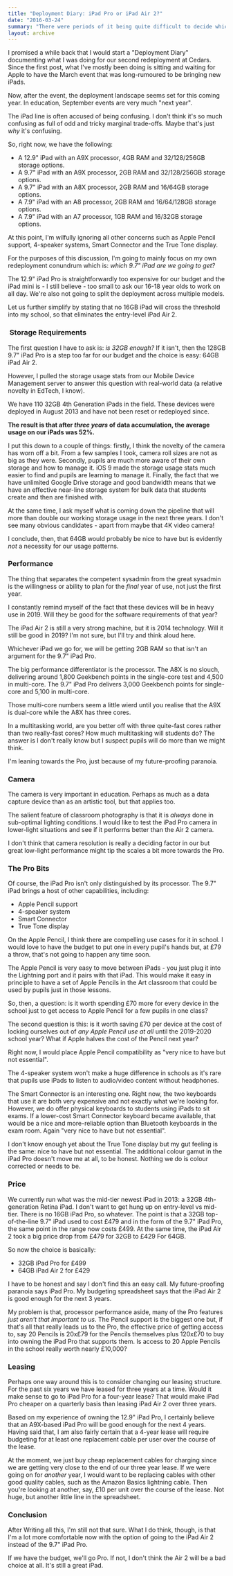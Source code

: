 ```yaml
---
title: "Deployment Diary: iPad Pro or iPad Air 2?"
date: "2016-03-24"
summary: "There were periods of it being quite difficult to decide which iPad to buy. We eventually went with iPad Pro - a decision that ended up being quite expensive and the repair costs were incredibly expensive."
layout: archive
---
```


I promised a while back that I would start a "Deployment Diary" documenting what I was doing for our second redeployment at Cedars. Since the first post, what I've mostly been doing is sitting and waiting for Apple to have the March event that was long-rumoured to be bringing new iPads.

Now, after the event, the deployment landscape seems set for this coming year. In education, September events are very much "next year".

The iPad line is often accused of being confusing. I don't think it's so much confusing as full of odd and tricky marginal trade-offs. Maybe that's just _why_ it's confusing.

So, right now, we have the following:

- A 12.9" iPad with an A9X processor, 4GB RAM and 32/128/256GB storage options.
- A 9.7" iPad with an A9X processor, 2GB RAM and 32/128/256GB storage options.
- A 9.7" iPad with an A8X processor, 2GB RAM and 16/64GB storage options.
- A 7.9" iPad with an A8 processor, 2GB RAM and 16/64/128GB storage options.
- A 7.9" iPad with an A7 processor, 1GB RAM and 16/32GB storage options.

At this point, I'm wilfully ignoring all other concerns such as Apple Pencil support, 4-speaker systems, Smart Connector and the True Tone display.

For the purposes of this discussion, I'm going to mainly focus on my own redeployment conundrum which is: _which 9.7" iPad are we going to get?_

The 12.9" iPad Pro is straightforwardly too expensive for our budget and the iPad mini is - I still believe - too small to ask our 16-18 year olds to work on all day. We're also not going to split the deployment across multiple models.

Let us further simplify by stating that no 16GB iPad will cross the threshold into my school, so that eliminates the entry-level iPad Air 2.

###  Storage Requirements

The first question I have to ask is: _is 32GB enough?_ If it isn't, then the 128GB 9.7" iPad Pro is a step too far for our budget and the choice is easy: 64GB iPad Air 2.

However, I pulled the storage usage stats from our Mobile Device Management server to answer this question with real-world data (a relative novelty in EdTech, I know).

We have 110 32GB 4th Generation iPads in the field. These devices were deployed in August 2013 and have not been reset or redeployed since.

**The result is that after _three years_ of data accumulation, the average usage on our iPads was 52%.**

I put this down to a couple of things: firstly, I think the novelty of the camera has worn off a bit. From a few samples I took, camera roll sizes are not as big as they were. Secondly, pupils are much more aware of their own storage and how to manage it. iOS 9 made the storage usage stats much easier to find and pupils are learning to manage it. Finally, the fact that we have unlimited Google Drive storage and good bandwidth means that we have an effective near-line storage system for bulk data that students create and then are finished with.

At the same time, I ask myself what is coming down the pipeline that will more than double our working storage usage in the next three years. I don't see many obvious candidates - apart from maybe that 4K video camera!

I conclude, then, that 64GB would probably be nice to have but is evidently _not_ a necessity for our usage patterns.

### Performance

The thing that separates the competent sysadmin from the great sysadmin is the willingness or ability to plan for the _final_ year of use, not just the first year.

I constantly remind myself of the fact that these devices will be in heavy use in 2019. Will they be good for the software requirements of that year?

The iPad Air 2 is still a very strong machine, but it is 2014 technology. Will it still be good in 2019? I'm not sure, but I'll try and think aloud here.

Whichever iPad we go for, we will be getting 2GB RAM so that isn't an argument for the 9.7" iPad Pro.

The big performance differentiator is the processor. The A8X is no slouch, delivering around 1,800 Geekbench points in the single-core test and 4,500 in multi-core. The 9.7" iPad Pro delivers 3,000 Geekbench points for single-core and 5,100 in multi-core.

Those multi-core numbers seem a little wierd until you realise that the A9X is dual-core while the A8X has three cores.

In a multitasking world, are you better off with three quite-fast cores rather than two really-fast cores? How much multitasking will students do? The answer is I don't really know but I suspect pupils will do more than we might think.

I'm leaning towards the Pro, just because of my future-proofing paranoia.

### Camera

The camera is very important in education. Perhaps as much as a data capture device than as an artistic tool, but that applies too.

The salient feature of classroom photography is that it is _always_ done in sub-optimal lighting conditions. I would like to test the iPad Pro camera in lower-light situations and see if it performs better than the Air 2 camera.

I don't think that camera resolution is really a deciding factor in our but great low-light performance might tip the scales a bit more towards the Pro.

### The Pro Bits

Of course, the iPad Pro isn't only distinguished by its processor. The 9.7" iPad brings a host of other capabilities, including:

- Apple Pencil support
- 4-speaker system
- Smart Connector
- True Tone display

On the Apple Pencil, I think there are compelling use cases for it in school. I would love to have the budget to put one in every pupil's hands but, at £79 a throw, that's not going to happen any time soon.

The Apple Pencil is very easy to move between iPads - you just plug it into the Lightning port and it pairs with that iPad. This would make it easy in principle to have a set of Apple Pencils in the Art classroom that could be used by pupils just in those lessons.

So, then, a question: is it worth spending £70 more for every device in the school just to get access to Apple Pencil for a few pupils in one class?

The second question is this: is it worth saving £70 per device at the cost of locking ourselves out of _any Apple Pencil use at all_ until the 2019-2020 school year? What if Apple halves the cost of the Pencil next year?

Right now, I would place Apple Pencil compatibility as "very nice to have but not essential".

The 4-speaker system won't make a huge difference in schools as it's rare that pupils use iPads to listen to audio/video content without headphones.

The Smart Connector is an interesting one. Right now, the two keyboards that use it are both very expensive and not exactly what we're looking for. However, we do offer physical keyboards to students using iPads to sit exams. If a lower-cost Smart Connector keyboard became available, that would be a nice and more-reliable option than Bluetooth keyboards in the exam room. Again "very nice to have but not essential".

I don't know enough yet about the True Tone display but my gut feeling is the same: nice to have but not essential. The additional colour gamut in the iPad Pro doesn't move me at all, to be honest. Nothing we do is colour corrected or needs to be.

### Price

We currently run what was the mid-tier newest iPad in 2013: a 32GB 4th-generation Retina iPad. I don't want to get hung up on entry-level vs mid-tier. There is no 16GB iPad Pro, so whatever. The point is that a 32GB top-of-the-line 9.7" iPad used to cost £479 and in the form of the 9.7" iPad Pro, the same point in the range now costs £499. At the same time, the iPad Air 2 took a big price drop from £479 for 32GB to £429 For 64GB.

So now the choice is basically:

- 32GB iPad Pro for £499
- 64GB iPad Air 2 for £429

I have to be honest and say I don't find this an easy call. My future-proofing paranoia says iPad Pro. My budgeting spreadsheet says that the iPad Air 2 is good enough for the next 3 years.

My problem is that, processor performance aside, many of the Pro features _just aren't that important to us_. The Pencil support is the biggest one but, if that's all that really leads us to the Pro, the effective price of getting access to, say 20 Pencils is 20x£79 for the Pencils themselves plus 120x£70 to buy into owning the iPad Pro that supports them. Is access to 20 Apple Pencils in the school really worth nearly £10,000?

### Leasing

Perhaps one way around this is to consider changing our leasing structure. For the past six years we have leased for three years at a time. Would it make sense to go to iPad Pro for a four-year lease? That would make iPad Pro cheaper on a quarterly basis than leasing iPad Air 2 over three years.

Based on my experience of owning the 12.9" iPad Pro, I certainly believe that an A9X-based iPad Pro will be good enough for the next 4 years. Having said that, I am also fairly certain that a 4-year lease will require budgeting for at least one replacement cable per user over the course of the lease.

At the moment, we just buy cheap replacement cables for charging since we are getting very close to the end of our three year lease. If we were going on for _another_ year, I would want to be replacing cables with other good quality cables, such as the Amazon Basics lightning cable. Then you're looking at another, say, £10 per unit over the course of the lease. Not huge, but another little line in the spreadsheet.

### Conclusion

After Writing all this, I'm still not that sure. What I do think, though, is that I'm a lot more comfortable now with the option of going to the iPad Air 2 instead of the 9.7" iPad Pro.

If we have the budget, we'll go Pro. If not, I don't think the Air 2 will be a bad choice at all. It's still a great iPad.
